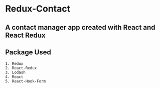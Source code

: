 # Redux-Contact

## A contact manager app created with React and React Redux

## Package Used

    1. Redux
    2. React-Redux
    3. Lodash
    4. React
    5. React-Hook-Form
